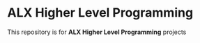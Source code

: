 <h1> ALX Higher Level Programming </h1>

<p> This repository is for <b>ALX Higher Level Programming</b> projects </p>
